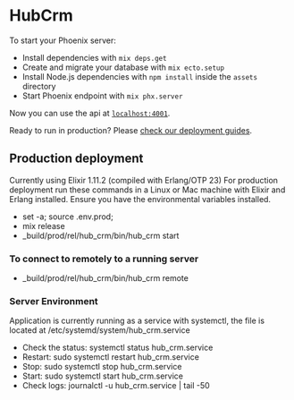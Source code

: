 # HubCrm

To start your Phoenix server:

  * Install dependencies with `mix deps.get`
  * Create and migrate your database with `mix ecto.setup`
  * Install Node.js dependencies with `npm install` inside the `assets` directory
  * Start Phoenix endpoint with `mix phx.server`

Now you can use the api at [`localhost:4001`](http://localhost:4001).

Ready to run in production? Please [check our deployment guides](https://hexdocs.pm/phoenix/deployment.html).

## Production deployment
Currently using Elixir 1.11.2 (compiled with Erlang/OTP 23)
For production deployment run these commands in a Linux or Mac machine with Elixir and Erlang installed.
Ensure you have the environmental variables installed.

- set -a; source .env.prod;
- mix release
- _build/prod/rel/hub_crm/bin/hub_crm start
### To connect to remotely to a running server
- _build/prod/rel/hub_crm/bin/hub_crm remote

### Server Environment
Application is currently running as a service with systemctl, the file is located at /etc/systemd/system/hub_crm.service
- Check the status: systemctl status hub_crm.service
- Restart: sudo systemctl restart hub_crm.service
- Stop: sudo systemctl stop hub_crm.service
- Start: sudo systemctl start hub_crm.service
- Check logs: journalctl -u hub_crm.service | tail -50
